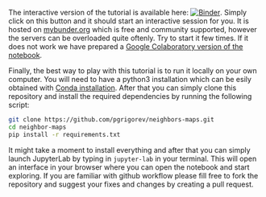 The interactive version of the tutorial is available here: [![Binder](https://mybinder.org/badge_logo.svg)](https://mybinder.org/v2/gh/pgrigorev/neighbors-maps.git/HEAD?labpath=tutorials%2Fdefect_detection.ipynb). Simply click on this button and it should start an interactive session for you. It is hosted on [mybunder.org](https://mybinder.readthedocs.io/en/latest/) which is free and community supported, however the servers can be overloaded quite oftenly. Try to start it few times. If it does not work we have prepared a [Google Colaboratory version of the notebook](https://colab.research.google.com/drive/1lxYW66vzPfTha10RF6YeXekU0I8DKRb9?usp=sharing). 

Finally, the best way to play with this tutorial is to run it locally on your own computer. You will need to have a python3 installation which can be esily obtained with [Conda installation](https://conda.io/projects/conda/en/latest/user-guide/install/index.html#regular-installation). After that you can simply clone this repository and install the required dependencies by running the following script:

```bash
git clone https://github.com/pgrigorev/neighbors-maps.git
cd neighbor-maps
pip install -r requirements.txt
```  

It might take a moment to install everything and after that you can simply launch JupyterLab by typing in `jupyter-lab` in your terminal. This will open an interface in your browser where you can open the notebook and start exploring. If you are familiar with github workflow please fill free to fork the repository and suggest your fixes and changes by creating a pull request.
